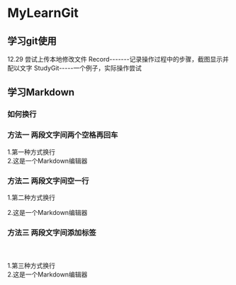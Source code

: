 # MyLearnGit 
## 学习git使用 
12.29         尝试上传本地修改文件
Record-------记录操作过程中的步骤，截图显示并配以文字
StudyGit-----一个例子，实际操作尝试
## 学习Markdown
### 如何换行
### 方法一  两段文字间两个空格再回车
1.第一种方式换行  
2.这是一个Markdown编辑器
### 方法二  两段文字间空一行
1.第二种方式换行

2.这是一个Markdown编辑器
###  方法三 两段文字间添加标签<br/></br>
<br/>1.第三种方式换行</br>2.这是一个Markdown编辑器

